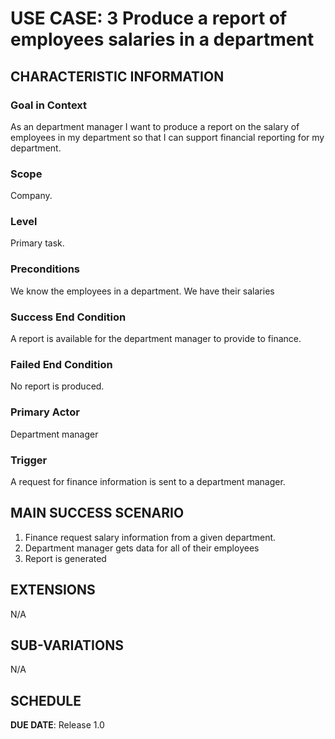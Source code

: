 # USE CASE: 3 Produce a report of employees salaries in a department

## CHARACTERISTIC INFORMATION

### Goal in Context

As an department manager I want to produce a report on the salary of employees in my department so that I can support financial reporting for my department.

### Scope

Company.

### Level

Primary task.

### Preconditions

We know the employees in a department. 
We have their salaries

### Success End Condition

A report is available for the department manager to provide to finance.

### Failed End Condition

No report is produced.

### Primary Actor

Department manager

### Trigger

A request for finance information is sent to a department manager.

## MAIN SUCCESS SCENARIO

1. Finance request salary information from a given department.
2. Department manager gets data for all of their employees
3. Report is generated

## EXTENSIONS

N/A

## SUB-VARIATIONS

N/A

## SCHEDULE

**DUE DATE**: Release 1.0